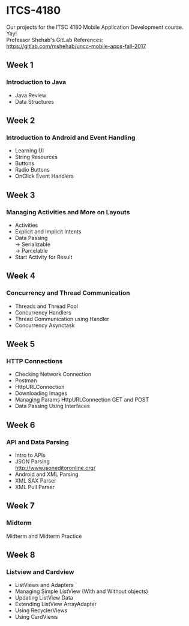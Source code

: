 # ITCS-4180
Our projects for the ITSC 4180 Mobile Application Development course. Yay!  
Professor Shehab's GitLab References:  
https://gitlab.com/mshehab/uncc-mobile-apps-fall-2017

## Week 1  
### Introduction to Java
* Java Review  
* Data Structures

## Week 2  
### Introduction to Android and Event Handling
* Learning UI  
* String Resources  
* Buttons  
* Radio Buttons  
* OnClick Event Handlers  

## Week 3  
### Managing Activities and More on Layouts
* Activities  
* Explicit and Implicit Intents  
* Data Passing  
   -> Serializable  
   -> Parcelable  
* Start Activity for Result

## Week 4  
### Concurrency and Thread Communication  
* Threads and Thread Pool  
* Concurrency Handlers  
* Thread Communication using Handler  
* Concurrency Asynctask  

## Week 5  
### HTTP Connections  
* Checking Network Connection  
* Postman  
* HttpURLConnection  
* Downloading Images  
* Managing Params HttpURLConnection GET and POST  
* Data Passing Using Interfaces
  
## Week 6  
### API and Data Parsing  
* Intro to APIs  
* JSON Parsing  
    http://www.jsoneditoronline.org/  
* Android and XML Parsing  
* XML SAX Parser  
* XML Pull Parser  

## Week 7  
### Midterm  
Midterm and Midterm Practice

## Week 8  
### Listview and Cardview  
* ListViews and Adapters  
* Managing Simple ListView (With and Without objects)  
* Updating ListView Data  
* Extending ListView ArrayAdapter  
* Using RecyclerViews  
* Using CardViews
